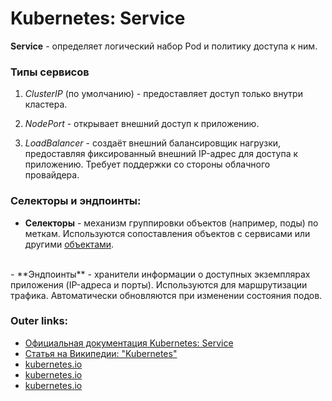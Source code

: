   

# Kubernetes: **Service** 

**Service** - определяет логический набор Pod и политику доступа к ним.

### Типы сервисов

1. *ClusterIP* (по умолчанию) - предоставляет доступ только внутри кластера. 

2. *NodePort* - открывает внешний доступ к приложению. 

3. *LoadBalancer* - создаёт внешний балансировщик нагрузки, предоставляя фиксированный внешний IP-адрес для доступа к приложению. Требует поддержки со стороны облачного провайдера.

### Селекторы и эндпоинты:

- **Селекторы** - механизм группировки объектов (например, поды) по меткам. 
	Используются сопоставления объектов с сервисами или другими [объектами](4.%20Tools/Kubernetes/2.2.%20ReplicaSet.md). 
<br>
- **Эндпоинты** - хранители информации о доступных экземплярах приложения (IP-адреса и порты). 
	Используются для маршрутизации трафика.  
	Автоматически обновляются при изменении состояния подов.

### Outer links:
- [Официальная документация Kubernetes: Service](https://kubernetes.io/ru/docs/concepts/services-networking/service/)
- [Статья на Википедии: "Kubernetes"](https://en.wikipedia.org/wiki/Kubernetes)
- [kubernetes.io](https://kubernetes.io/ru/docs/tutorials/kubernetes-basics/expose/expose-intro/?utm_source=chatgpt.com)
- [kubernetes.io](https://kubernetes.io/ru/docs/tutorials/kubernetes-basics/scale/scale-intro/?utm_source=chatgpt.com)
- [kubernetes.io](https://kubernetes.io/ru/docs/concepts/overview/working-with-objects/labels/?utm_source=chatgpt.com)